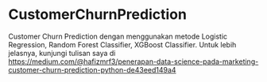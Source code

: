 # CustomerChurnPrediction
Customer Churn Prediction dengan menggunakan metode Logistic Regression, Random Forest Classifier, XGBoost Classifier.
Untuk lebih jelasnya, kunjungi tulisan saya di https://medium.com/@hafizmrf3/penerapan-data-science-pada-marketing-customer-churn-prediction-python-de43eed149a4
